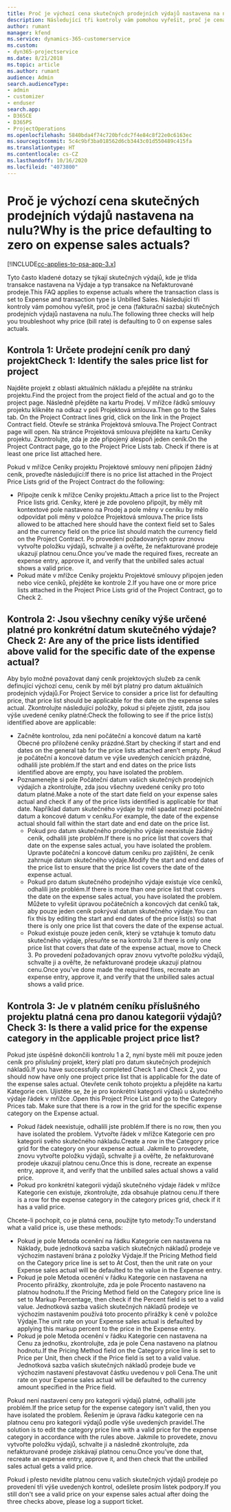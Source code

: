 ```yaml
---
title: Proč je výchozí cena skutečných prodejních výdajů nastavena na nulu?
description: Následující tři kontroly vám pomohou vyřešit, proč je cena skutečných prodejních výdajů nastavena na nulu.
author: rumant
manager: kfend
ms.service: dynamics-365-customerservice
ms.custom:
- dyn365-projectservice
ms.date: 8/21/2018
ms.topic: article
ms.author: rumant
audience: Admin
search.audienceType:
- admin
- customizer
- enduser
search.app:
- D365CE
- D365PS
- ProjectOperations
ms.openlocfilehash: 5840bda4f74c720bfcdc7f4e84c8f22e0c6163ec
ms.sourcegitcommit: 5c4c9bf3ba018562d6cb3443c01d550489c415fa
ms.translationtype: HT
ms.contentlocale: cs-CZ
ms.lasthandoff: 10/16/2020
ms.locfileid: "4073800"
---
```

# <a name="why-is-the-price-defaulting-to-zero-on-expense-sales-actuals"></a><span data-ttu-id="ba849-103">Proč je výchozí cena skutečných prodejních výdajů nastavena na nulu?</span><span class="sxs-lookup"><span data-stu-id="ba849-103">Why is the price defaulting to zero on expense sales actuals?</span></span>

[!INCLUDE[cc-applies-to-psa-app-3.x](../includes/cc-applies-to-psa-app-3x.md)]

<span data-ttu-id="ba849-104">Tyto často kladené dotazy se týkají skutečných výdajů, kde je třída transakce nastavena na Výdaje a typ transakce na Nefakturované prodeje.</span><span class="sxs-lookup"><span data-stu-id="ba849-104">This FAQ applies to expense actuals where the transaction class is set to Expense and transaction type is Unbilled Sales.</span></span> <span data-ttu-id="ba849-105">Následující tři kontroly vám pomohou vyřešit, proč je cena (fakturační sazba) skutečných prodejních výdajů nastavena na nulu.</span><span class="sxs-lookup"><span data-stu-id="ba849-105">The following three checks will help you troubleshoot why price (bill rate) is defaulting to 0 on expense sales actuals.</span></span>

## <a name="check-1-identify-the-sales-price-list-for-project"></a><span data-ttu-id="ba849-106">Kontrola 1: Určete prodejní ceník pro daný projekt</span><span class="sxs-lookup"><span data-stu-id="ba849-106">Check 1: Identify the sales price list for project</span></span>

<span data-ttu-id="ba849-107">Najděte projekt z oblasti aktuálních nákladu a přejděte na stránku projektu.</span><span class="sxs-lookup"><span data-stu-id="ba849-107">Find the project from the project field of the actual and go to the project page.</span></span> <span data-ttu-id="ba849-108">Následně přejděte na kartu Prodej. V mřížce řádků smlouvy projektu klikněte na odkaz v poli Projektová smlouva.</span><span class="sxs-lookup"><span data-stu-id="ba849-108">Then go to the Sales tab. On the Project Contract lines grid, click on the link in the Project Contract field.</span></span> <span data-ttu-id="ba849-109">Otevře se stránka Projektová smlouva.</span><span class="sxs-lookup"><span data-stu-id="ba849-109">The Project Contract page will open.</span></span> <span data-ttu-id="ba849-110">Na stránce Projektová smlouva přejděte na kartu Ceníky projektu. Zkontrolujte, zda je zde připojený alespoň jeden ceník.</span><span class="sxs-lookup"><span data-stu-id="ba849-110">On the Project Contract page, go to the Project Price Lists tab. Check if there is at least one price list attached here.</span></span>

<span data-ttu-id="ba849-111">Pokud v mřížce Ceníky projektu Projektové smlouvy není připojen žádný ceník, proveďte následující:</span><span class="sxs-lookup"><span data-stu-id="ba849-111">If there is no price list attached in the Project Price Lists grid of the Project Contract do the following:</span></span>

- <span data-ttu-id="ba849-112">Připojte ceník k mřížce Ceníky projektu.</span><span class="sxs-lookup"><span data-stu-id="ba849-112">Attach a price list to the Project Price lists grid.</span></span> <span data-ttu-id="ba849-113">Ceníky, které je zde povoleno připojit, by měly mít kontextové pole nastaveno na Prodej a pole měny v ceníku by mělo odpovídat poli měny v položce Projektová smlouva.</span><span class="sxs-lookup"><span data-stu-id="ba849-113">The price lists allowed to be attached here should have the context field set to Sales and the currency field on the price list should match the currency field on the Project Contract.</span></span> <span data-ttu-id="ba849-114">Po provedení požadovaných oprav znovu vytvořte položku výdajů, schvalte ji a ověřte, že nefakturované prodeje ukazují platnou cenu.</span><span class="sxs-lookup"><span data-stu-id="ba849-114">Once you’ve made the required fixes, recreate an expense entry, approve it, and verify that the unbilled sales actual shows a valid price.</span></span>
- <span data-ttu-id="ba849-115">Pokud máte v mřížce Ceníky projektu Projektové smlouvy připojen jeden nebo více ceníků, přejděte ke kontrole 2.</span><span class="sxs-lookup"><span data-stu-id="ba849-115">If you have one or more price lists attached in the Project Price Lists grid of the Project Contract, go to Check 2.</span></span>

## <a name="check-2-are-any-of-the-price-lists-identified-above-valid-for-the-specific-date-of-the-expense-actual"></a><span data-ttu-id="ba849-116">Kontrola 2: Jsou všechny ceníky výše určené platné pro konkrétní datum skutečného výdaje?</span><span class="sxs-lookup"><span data-stu-id="ba849-116">Check 2: Are any of the price lists identified above valid for the specific date of the expense actual?</span></span>

<span data-ttu-id="ba849-117">Aby bylo možné považovat daný ceník projektových služeb za ceník definující výchozí cenu, ceník by měl být platný pro datum aktuálních prodejních výdajů.</span><span class="sxs-lookup"><span data-stu-id="ba849-117">For Project Service to consider a price list for defaulting price, that price list should be applicable for the date on the expense sales actual.</span></span> <span data-ttu-id="ba849-118">Zkontrolujte následující položky, pokud si přejete zjistit, zda jsou výše uvedené ceníky platné:</span><span class="sxs-lookup"><span data-stu-id="ba849-118">Check the following to see if the price list(s) identified above are applicable:</span></span>

- <span data-ttu-id="ba849-119">Začněte kontrolou, zda není počáteční a koncové datum na kartě Obecné pro přiložené ceníky prázdné.</span><span class="sxs-lookup"><span data-stu-id="ba849-119">Start by checking if start and end dates on the general tab for the price lists attached aren’t empty.</span></span> <span data-ttu-id="ba849-120">Pokud je počáteční a koncové datum ve výše uvedených cenících prázdné, odhalili jste problém.</span><span class="sxs-lookup"><span data-stu-id="ba849-120">If the start and end dates on the price lists identified above are empty, you have isolated the problem.</span></span> 
- <span data-ttu-id="ba849-121">Poznamenejte si pole Počáteční datum vašich skutečných prodejních výdajích a zkontrolujte, zda jsou všechny uvedené ceníky pro toto datum platné.</span><span class="sxs-lookup"><span data-stu-id="ba849-121">Make a note of the start date field on your expense sales actual and check if any of the price lists identified is applicable for that date.</span></span> <span data-ttu-id="ba849-122">Například datum skutečného výdaje by měl spadat mezi počáteční datum a koncové datum v ceníku.</span><span class="sxs-lookup"><span data-stu-id="ba849-122">For example, the date of the expense actual should fall within the start date and end date on the price list.</span></span> 
    - <span data-ttu-id="ba849-123">Pokud pro datum skutečného prodejního výdaje neexistuje žádný ceník, odhalili jste problém.</span><span class="sxs-lookup"><span data-stu-id="ba849-123">If there is no price list that covers that date on the expense sales actual, you have isolated the problem.</span></span> <span data-ttu-id="ba849-124">Upravte počáteční a koncové datum ceníku pro zajištění, že ceník zahrnuje datum skutečného výdaje.</span><span class="sxs-lookup"><span data-stu-id="ba849-124">Modify the start and end dates of the price list to ensure that the price list covers the date of the expense actual.</span></span> 
    - <span data-ttu-id="ba849-125">Pokud pro datum skutečného prodejního výdaje existuje více ceníků, odhalili jste problém.</span><span class="sxs-lookup"><span data-stu-id="ba849-125">If there is more than one price list that covers the date on the expense sales actual, you have isolated the problem.</span></span> <span data-ttu-id="ba849-126">Můžete to vyřešit úpravou počátečních a koncových dat ceníků tak, aby pouze jeden ceník pokrýval datum skutečného výdaje.</span><span class="sxs-lookup"><span data-stu-id="ba849-126">You can fix this by editing the start and end dates of the price list(s) so that there is only one price list that covers the date of the expense actual.</span></span> 
    - <span data-ttu-id="ba849-127">Pokud existuje pouze jeden ceník, který se vztahuje k tomuto datu skutečného výdaje, přesuňte se na kontrolu 3.</span><span class="sxs-lookup"><span data-stu-id="ba849-127">If there is only one price list that covers that date of the expense actual, move to Check 3.</span></span>
<span data-ttu-id="ba849-128">Po provedení požadovaných oprav znovu vytvořte položku výdajů, schvalte ji a ověřte, že nefakturované prodeje ukazují platnou cenu.</span><span class="sxs-lookup"><span data-stu-id="ba849-128">Once you’ve done made the required fixes, recreate an expense entry, approve it, and verify that the unbilled sales actual shows a valid price.</span></span>

## <a name="check-3-is-there-a-valid-price-for-the-expense-category-in-the-applicable-project-price-list"></a><span data-ttu-id="ba849-129">Kontrola 3: Je v platném ceníku příslušného projektu platná cena pro danou kategorii výdajů?</span><span class="sxs-lookup"><span data-stu-id="ba849-129">Check 3: Is there a valid price for the expense category in the applicable project price list?</span></span> 

<span data-ttu-id="ba849-130">Pokud jste úspěšně dokončili kontrolu 1 a 2, nyní byste měli mít pouze jeden ceník pro příslušný projekt, který platí pro datum skutečných prodejních nákladů.</span><span class="sxs-lookup"><span data-stu-id="ba849-130">If you have successfully completed Check 1 and Check 2, you should now have only one project price list that is applicable for the date of the expense sales actual.</span></span> <span data-ttu-id="ba849-131">Otevřete ceník tohoto projektu a přejděte na kartu Kategorie cen. Ujistěte se, že je pro konkrétní kategorii výdajů u skutečného výdaje řádek v mřížce .</span><span class="sxs-lookup"><span data-stu-id="ba849-131">Open this Project Price List and go to the Category Prices tab. Make sure that there is a row in the grid for the specific expense category on the Expense actual.</span></span>
 
- <span data-ttu-id="ba849-132">Pokud řádek neexistuje, odhalili jste problém.</span><span class="sxs-lookup"><span data-stu-id="ba849-132">If there is no row, then you have isolated the problem.</span></span> <span data-ttu-id="ba849-133">Vytvořte řádek v mřížce Kategorie cen pro kategorii svého skutečného nákladu.</span><span class="sxs-lookup"><span data-stu-id="ba849-133">Create a row in the Category price grid for the category on your expense actual.</span></span> <span data-ttu-id="ba849-134">Jakmile to provedete, znovu vytvořte položku výdajů, schvalte ji a ověřte, že nefakturované prodeje ukazují platnou cenu.</span><span class="sxs-lookup"><span data-stu-id="ba849-134">Once this is done, recreate an expense entry, approve it, and verify that the unbilled sales actual shows a valid price.</span></span> 
- <span data-ttu-id="ba849-135">Pokud pro konkrétní kategorii výdajů skutečného výdaje řádek v mřížce Kategorie cen existuje, zkontrolujte, zda obsahuje platnou cenu.</span><span class="sxs-lookup"><span data-stu-id="ba849-135">If there is a row for the expense category in the category prices grid, check if it has a valid price.</span></span>

<span data-ttu-id="ba849-136">Chcete-li pochopit, co je platná cena, použijte tyto metody:</span><span class="sxs-lookup"><span data-stu-id="ba849-136">To understand what a valid price is, use these methods:</span></span>

- <span data-ttu-id="ba849-137">Pokud je pole Metoda ocenění na řádku Kategorie cen nastavena na Náklady, bude jednotková sazba vašich skutečných nákladů prodeje ve výchozím nastavení brána z položky Výdaje.</span><span class="sxs-lookup"><span data-stu-id="ba849-137">If the Pricing Method field on the Category price line is set to At Cost, then the unit rate on your Expense sales actual will be defaulted to the value in the Expense entry.</span></span>
- <span data-ttu-id="ba849-138">Pokud je pole Metoda ocenění v řádku Kategorie cen nastavena na Procento přirážky, zkontrolujte, zda je pole Procento nastaveno na platnou hodnotu.</span><span class="sxs-lookup"><span data-stu-id="ba849-138">If the Pricing Method field on the Category price line is set to Markup Percentage, then check if the Percent field is set to a valid value.</span></span> <span data-ttu-id="ba849-139">Jednotková sazba vašich skutečných nákladů prodeje ve výchozím nastavením používá toto procento přirážky k ceně v položce Výdaje.</span><span class="sxs-lookup"><span data-stu-id="ba849-139">The unit rate on your Expense sales actual is defaulted by applying this markup percent to the price in the Expense entry.</span></span>
- <span data-ttu-id="ba849-140">Pokud je pole Metoda ocenění v řádku Kategorie cen nastavena na Cenu za jednotku, zkontrolujte, zda je pole Cena nastaveno na platnou hodnotu.</span><span class="sxs-lookup"><span data-stu-id="ba849-140">If the Pricing Method field on the Category price line is set to Price per Unit, then check if the Price field is set to a valid value.</span></span> <span data-ttu-id="ba849-141">Jednotková sazba vašich skutečných nákladů prodeje bude ve výchozím nastavení přestavovat částku uvedenou v poli Cena.</span><span class="sxs-lookup"><span data-stu-id="ba849-141">The unit rate on your Expense sales actual will be defaulted to the currency amount specified in the Price field.</span></span>

<span data-ttu-id="ba849-142">Pokud není nastavení ceny pro kategorii výdajů platné, odhalili jste problém.</span><span class="sxs-lookup"><span data-stu-id="ba849-142">If the price setup for the expense category isn't valid, then you have isolated the problem.</span></span> <span data-ttu-id="ba849-143">Řešením je úprava řádku kategorie cen na platnou cenu pro kategorii výdajů podle výše uvedených pravidel.</span><span class="sxs-lookup"><span data-stu-id="ba849-143">The solution is to edit the category price line with a valid price for the expense category in accordance with the rules above.</span></span> <span data-ttu-id="ba849-144">Jakmile to provedete, znovu vytvořte položku výdajů, schvalte ji a následně zkontrolujte, zda nefakturované prodeje získávají platnou cenu.</span><span class="sxs-lookup"><span data-stu-id="ba849-144">Once you’ve done that, recreate an expense entry, approve it, and then check that the unbilled sales actual gets a valid price.</span></span>

<span data-ttu-id="ba849-145">Pokud i přesto nevidíte platnou cenu vašich skutečných výdajů prodeje po provedení tří výše uvedených kontrol, odešlete prosím lístek podpory.</span><span class="sxs-lookup"><span data-stu-id="ba849-145">If you still don't see a valid price on your expense sales actual after doing the three checks above, please log a support ticket.</span></span>


